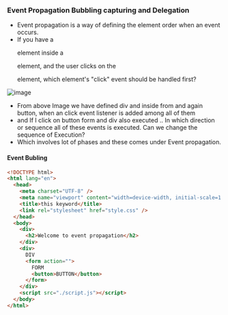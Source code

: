 ### Event Propagation Bubbling capturing and Delegation

- Event propagation is a way of defining the element order when an event occurs.
-  If you have a <p> element inside a <div> element, and the user clicks on the <p> element, which element's "click" event should be handled first?

![image](https://github.com/venkatdas/Interview_prep/assets/43024084/52f91f02-0dea-4d3d-af83-6d765e654b82)

- From above Image we have defined div and inside from and again button, when an click event listener is added among all of them
- and If I click on button form and div also executed .. In which direction or sequence all of these events is executed. Can we change the sequence of Execution?
-  Which involves lot of phases and these comes under Event propagation.

#### Event Bubling

```html
<!DOCTYPE html>
<html lang="en">
  <head>
    <meta charset="UTF-8" />
    <meta name="viewport" content="width=device-width, initial-scale=1.0" />
    <title>this keyword</title>
    <link rel="stylesheet" href="style.css" />
  </head>
  <body>
    <div>
      <h2>Welcome to event propagation</h2>
    </div>
    <div>
      DIV
      <form action="">
        FORM
        <button>BUTTON</button>
      </form>
    </div>
    <script src="./script.js"></script>
  </body>
</html>
```


